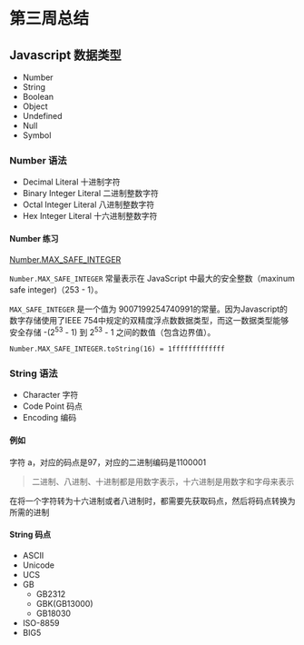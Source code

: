 # 第三周总结
## Javascript 数据类型
* Number
* String 
* Boolean
* Object
* Undefined
* Null
* Symbol

### Number 语法
* Decimal Literal 十进制字符
* Binary Integer Literal 二进制整数字符
* Octal Integer Literal 八进制整数字符
* Hex Integer Literal 十六进制整数字符

#### Number 练习
[Number.MAX_SAFE_INTEGER](https://developer.mozilla.org/zh-CN/docs/Web/JavaScript/Reference/Global_Objects/Number/MAX_SAFE_INTEGER)

`Number.MAX_SAFE_INTEGER` 常量表示在 JavaScript 中最大的安全整数（maxinum safe integer)（253 - 1）。

`MAX_SAFE_INTEGER` 是一个值为 9007199254740991的常量。因为Javascript的数字存储使用了IEEE 754中规定的双精度浮点数数据类型，而这一数据类型能够安全存储 -(2<sup>53</sup> - 1) 到 2<sup>53</sup> - 1 之间的数值（包含边界值）。

`Number.MAX_SAFE_INTEGER.toString(16) = 1fffffffffffff`

### String 语法
* Character 字符
* Code Point 码点
* Encoding 编码

#### 例如
字符 a，对应的码点是97，对应的二进制编码是1100001
> 二进制、八进制、十进制都是用数字表示，十六进制是用数字和字母来表示

在将一个字符转为十六进制或者八进制时，都需要先获取码点，然后将码点转换为所需的进制

#### String 码点
* ASCII
* Unicode
* UCS
* GB
    * GB2312
    * GBK(GB13000)
    * GB18030
* ISO-8859
* BIG5
